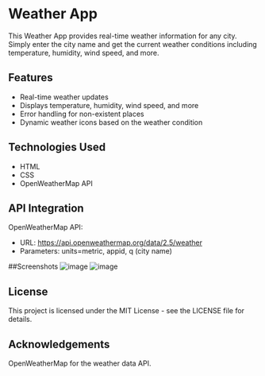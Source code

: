 # Weather App

This Weather App provides real-time weather information for any city. Simply enter the city name and get the current weather conditions including temperature, humidity, wind speed, and more.

## Features

- Real-time weather updates
- Displays temperature, humidity, wind speed, and more
- Error handling for non-existent places
- Dynamic weather icons based on the weather condition

## Technologies Used

- HTML
- CSS
- OpenWeatherMap API

## API Integration

OpenWeatherMap API:
- URL: https://api.openweathermap.org/data/2.5/weather
- Parameters: units=metric, appid, q (city name)

##Screenshots
![image](https://github.com/shibbolithic/weatherapp/assets/113848272/d3df5425-fe26-4db0-bad2-960e002113fb)
![image](https://github.com/shibbolithic/weatherapp/assets/113848272/ed1070df-685b-4f4d-805e-531b6ac80df2)

## License
This project is licensed under the MIT License - see the LICENSE file for details.

## Acknowledgements
OpenWeatherMap for the weather data API.
